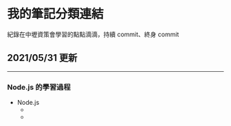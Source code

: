 # 我的筆記分類連結

紀錄在中壢資策會學習的點點滴滴，持續 commit、終身 commit

## 2021/05/31 更新

---

### Node.js 的學習過程

- Node.js
  - [0523讀書筆記]: https://github.com/alexlin083/nodejs-mfee16/blob/master/tutorials/Note-Part1.md
  - [0530學習筆記心得]: https://github.com/alexlin083/nodejs-mfee16/blob/master/tutorials/Note-Part2.md
